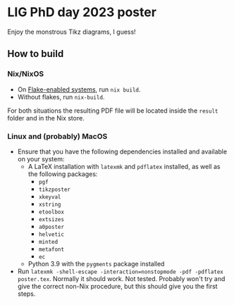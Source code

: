 # LIG PhD day 2023 poster
Enjoy the monstrous Tikz diagrams, I guess!

## How to build
### Nix/NixOS
- On [Flake-enabled systems](https://nixos.wiki/wiki/Flakes), run `nix build`.
- Without flakes, run `nix-build`.

For both situations the resulting PDF file will be located inside the `result` folder and in the Nix store.
### Linux and (probably) MacOS
- Ensure that you have the following dependencies installed and available on your system:
  - A LaTeX installation with `latexmk` and `pdflatex` installed, as well as the following packages:
    - `pgf`
    - `tikzposter`
    - `xkeyval`
    - `xstring`
    - `etoolbox`
    - `extsizes`
    - `a0poster`
    - `helvetic`
    - `minted`
    - `metafont`
    - `ec`
  - Python 3.9 with the `pygments` package installed
- Run `latexmk -shell-escape -interaction=nonstopmode -pdf -pdflatex poster.tex`. Normally it should work. Not tested. Probably won't try and give the correct non-Nix procedure, but this should give you the first steps.
